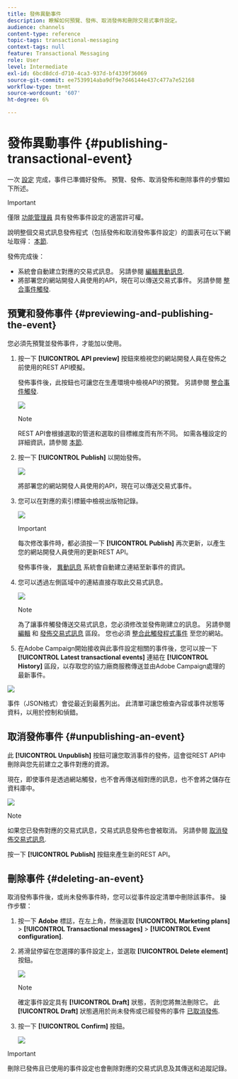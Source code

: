 ```yaml
---
title: 發佈異動事件
description: 瞭解如何預覽、發佈、取消發佈和刪除交易式事件設定。
audience: channels
content-type: reference
topic-tags: transactional-messaging
context-tags: null
feature: Transactional Messaging
role: User
level: Intermediate
exl-id: 6bcd8dcd-d710-4ca3-937d-bf4339f36069
source-git-commit: ee7539914aba9df9e7d46144e437c477a7e52168
workflow-type: tm+mt
source-wordcount: '607'
ht-degree: 6%

---
```


# 發佈異動事件 {#publishing-transactional-event}

一次 [設定](../../channels/using/configuring-transactional-event.md) 完成，事件已準備好發佈。 預覽、發佈、取消發佈和刪除事件的步驟如下所述。

>[!IMPORTANT]
>
>僅限 [功能管理員](../../administration/using/users-management.md#functional-administrators) <!--being part of the **[!UICONTROL All]** [organizational unit](../../administration/using/organizational-units.md) -->具有發佈事件設定的適當許可權。

說明整個交易式訊息發佈程式（包括發佈和取消發佈事件設定）的圖表可在以下網址取得： [本節](../../channels/using/publishing-transactional-message.md).

發佈完成後：
* 系統會自動建立對應的交易式訊息。 另請參閱 [編輯異動訊息](../../channels/using/editing-transactional-message.md).
* 將部署您的網站開發人員使用的API，現在可以傳送交易式事件。 另請參閱 [整合事件觸發](../../channels/using/getting-started-with-transactional-msg.md#integrate-event-trigger).

## 預覽和發佈事件 {#previewing-and-publishing-the-event}

您必須先預覽並發佈事件，才能加以使用。

1. 按一下 **[!UICONTROL API preview]** 按鈕來檢視您的網站開發人員在發佈之前使用的REST API模擬。

   發佈事件後，此按鈕也可讓您在生產環境中檢視API的預覽。 另請參閱 [整合事件觸發](../../channels/using/getting-started-with-transactional-msg.md#integrate-event-trigger).

   ![](assets/message-center_api_preview.png)

   >[!NOTE]
   >
   >REST API會根據選取的管道和選取的目標維度而有所不同。 如需各種設定的詳細資訊，請參閱 [本節](../../channels/using/configuring-transactional-event.md#transactional-event-specific-configurations).

1. 按一下 **[!UICONTROL Publish]** 以開始發佈。

   ![](assets/message-center_pub.png)

   將部署您的網站開發人員使用的API，現在可以傳送交易式事件。

1. 您可以在對應的索引標籤中檢視出版物記錄。

   ![](assets/message-center_logs.png)

   >[!IMPORTANT]
   >
   >每次修改事件時，都必須按一下 **[!UICONTROL Publish]** 再次更新，以產生您的網站開發人員使用的更新REST API。

   發佈事件後， [異動訊息](../../channels/using/editing-transactional-message.md) 系統會自動建立連結至新事件的資訊。

1. 您可以透過左側區域中的連結直接存取此交易式訊息。

   ![](assets/message-center_messagegeneration.png)

   >[!NOTE]
   >
   >為了讓事件觸發傳送交易式訊息，您必須修改並發佈剛建立的訊息。 另請參閱 [編輯](../../channels/using/editing-transactional-message.md) 和 [發佈交易式訊息](../../channels/using/publishing-transactional-message.md) 區段。 您也必須 [整合此觸發程式事件](../../channels/using/getting-started-with-transactional-msg.md#integrate-event-trigger) 至您的網站。

1. 在Adobe Campaign開始接收與此事件設定相關的事件後，您可以按一下 **[!UICONTROL Latest transactional events]** 連結在 **[!UICONTROL History]** 區段，以存取您的協力廠商服務傳送並由Adobe Campaign處理的最新事件。

![](assets/message-center_latest-events.png)

事件（JSON格式）會從最近到最舊列出。 此清單可讓您檢查內容或事件狀態等資料，以用於控制和偵錯。

## 取消發佈事件 {#unpublishing-an-event}

此 **[!UICONTROL Unpublish]** 按鈕可讓您取消事件的發佈，這會從REST API中刪除與您先前建立之事件對應的資源。

現在，即使事件是透過網站觸發，也不會再傳送相對應的訊息，也不會將之儲存在資料庫中。

![](assets/message-center_unpublish.png)

>[!NOTE]
>
>如果您已發佈對應的交易式訊息，交易式訊息發佈也會被取消。 另請參閱 [取消發佈交易式訊息](../../channels/using/publishing-transactional-message.md#unpublishing-a-transactional-message).

按一下 **[!UICONTROL Publish]** 按鈕來產生新的REST API。

<!--## Transactional messaging publication process {#transactional-messaging-pub-process}

The chart below illustrates the transactional messaging publication process.

![](assets/message-center_pub-process.png)

For more on publishing, pausing and unpublishing a transactional message, see [this section](../../channels/using/publishing-transactional-message.md).-->

## 刪除事件 {#deleting-an-event}

取消發佈事件後，或尚未發佈事件時，您可以從事件設定清單中刪除該事件。 操作步驟：

1. 按一下 **Adobe** 標誌，在左上角，然後選取 **[!UICONTROL Marketing plans]** > **[!UICONTROL Transactional messages]** > **[!UICONTROL Event configuration]**.
1. 將滑鼠停留在您選擇的事件設定上，並選取 **[!UICONTROL Delete element]** 按鈕。

   ![](assets/message-center_delete-button.png)

   >[!NOTE]
   >
   >確定事件設定具有 **[!UICONTROL Draft]** 狀態，否則您將無法刪除它。 此 **[!UICONTROL Draft]** 狀態適用於尚未發佈或已經發佈的事件 [已取消發佈](#unpublishing-an-event).

1. 按一下 **[!UICONTROL Confirm]** 按鈕。

   ![](assets/message-center_delete-confirm.png)

>[!IMPORTANT]
>
>刪除已發佈且已使用的事件設定也會刪除對應的交易式訊息及其傳送和追蹤記錄。
